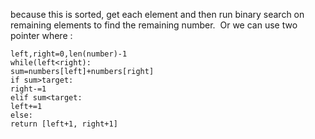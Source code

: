 because this is sorted, get each element and then run binary search on remaining elements to find the remaining number.
​
Or we can use two pointer where :
```
left,right=0,len(number)-1
while(left<right):
sum=numbers[left]+numbers[right]
if sum>target:
right-=1
elif sum<target:
left+=1
else:
return [left+1, right+1]
```
